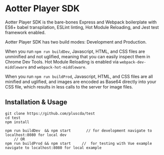 # Aotter Player SDK

Aotter Player SDK is the bare-bones Express and Webpack boilerplate with ES6+ babel transpilation, ESLint linting, Hot Module Reloading, and Jest test framework enabled.

Aotter Player SDK has two build modes: Development and Production.

When you run `npm run buildDev`, Javascript, HTML, and CSS files are unminified and not uglified, meaning that you can easily inspect them in Chrome Dev Tools. Hot Module Reloading is enabled via `webpack-dev-middleware` and `webpack-hot-middleware`. 

When you run `npm run buildProd`, Javascript, HTML, and CSS files are all minified and uglified, and images are encoded as Base64 directly into your CSS file, which results in less calls to the server for image files. 


## Installation & Usage

    git clone https://github.com/pluscda/test
    cd test
    npm install
    
    npm run buildDev  && npm start       // for development navigate to localhost:8080 for local dev
        // OR
    npm run buildProd && npm start     //  for testing with Vue example navigate to localhost:8080 for local example
